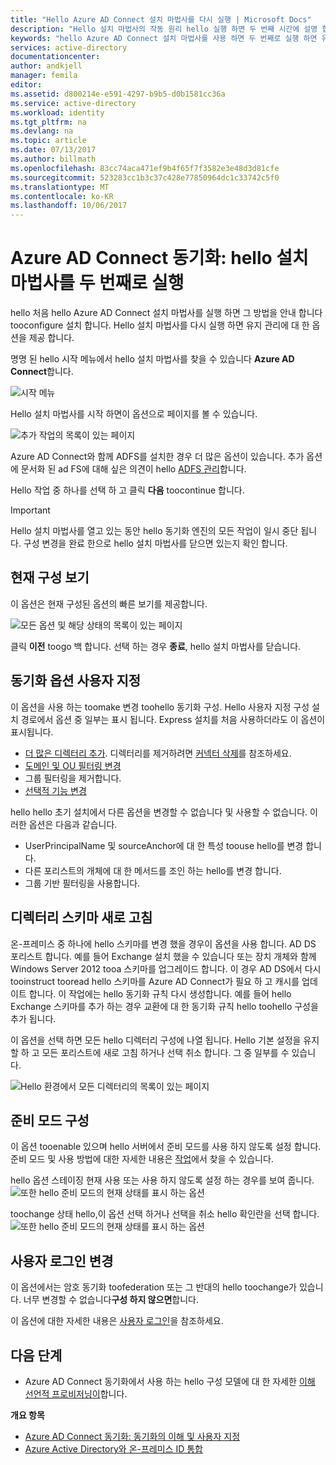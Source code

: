 ```yaml
---
title: "Hello Azure AD Connect 설치 마법사를 다시 실행 | Microsoft Docs"
description: "Hello 설치 마법사의 작동 원리 hello 실행 하면 두 번째 시간에 설명 합니다."
keywords: "hello Azure AD Connect 설치 마법사를 사용 하면 두 번째로 실행 하면 유지 관리 설정을 hello를 구성할 수"
services: active-directory
documentationcenter: 
author: andkjell
manager: femila
editor: 
ms.assetid: d800214e-e591-4297-b9b5-d0b1581cc36a
ms.service: active-directory
ms.workload: identity
ms.tgt_pltfrm: na
ms.devlang: na
ms.topic: article
ms.date: 07/13/2017
ms.author: billmath
ms.openlocfilehash: 83cc74aca471ef9b4f65f7f3582e3e48d3d81cfe
ms.sourcegitcommit: 523283cc1b3c37c428e77850964dc1c33742c5f0
ms.translationtype: MT
ms.contentlocale: ko-KR
ms.lasthandoff: 10/06/2017
---
```

# <a name="azure-ad-connect-sync-running-hello-installation-wizard-a-second-time"></a>Azure AD Connect 동기화: hello 설치 마법사를 두 번째로 실행
hello 처음 hello Azure AD Connect 설치 마법사를 실행 하면 그 방법을 안내 합니다 tooconfigure 설치 합니다. Hello 설치 마법사를 다시 실행 하면 유지 관리에 대 한 옵션을 제공 합니다.

명명 된 hello 시작 메뉴에서 hello 설치 마법사를 찾을 수 있습니다 **Azure AD Connect**합니다.

![시작 메뉴](./media/active-directory-aadconnectsync-installation-wizard/startmenu.png)

Hello 설치 마법사를 시작 하면이 옵션으로 페이지를 볼 수 있습니다.

![추가 작업의 목록이 있는 페이지](./media/active-directory-aadconnectsync-installation-wizard/additionaltasks.png)

Azure AD Connect와 함께 ADFS를 설치한 경우 더 많은 옵션이 있습니다. 추가 옵션에 문서화 된 ad FS에 대해 싶은 의견이 hello [ADFS 관리](active-directory-aadconnect-federation-management.md#manage-ad-fs)합니다.

Hello 작업 중 하나를 선택 하 고 클릭 **다음** toocontinue 합니다.

> [!IMPORTANT]
> Hello 설치 마법사를 열고 있는 동안 hello 동기화 엔진의 모든 작업이 일시 중단 됩니다. 구성 변경을 완료 한으로 hello 설치 마법사를 닫으면 있는지 확인 합니다.
>
>

## <a name="view-current-configuration"></a>현재 구성 보기
이 옵션은 현재 구성된 옵션의 빠른 보기를 제공합니다.

![모든 옵션 및 해당 상태의 목록이 있는 페이지](./media/active-directory-aadconnectsync-installation-wizard/viewconfig.png)

클릭 **이전** toogo 백 합니다. 선택 하는 경우 **종료**, hello 설치 마법사를 닫습니다.

## <a name="customize-synchronization-options"></a>동기화 옵션 사용자 지정
이 옵션을 사용 하는 toomake 변경 toohello 동기화 구성. Hello 사용자 지정 구성 설치 경로에서 옵션 중 일부는 표시 됩니다. Express 설치를 처음 사용하더라도 이 옵션이 표시됩니다.

* [더 많은 디렉터리 추가](active-directory-aadconnect-get-started-custom.md#connect-your-directories). 디렉터리를 제거하려면 [커넥터 삭제](active-directory-aadconnectsync-service-manager-ui-connectors.md#delete)를 참조하세요.
* [도메인 및 OU 필터링 변경](active-directory-aadconnect-get-started-custom.md#domain-and-ou-filtering)
* 그룹 필터링을 제거합니다.
* [선택적 기능 변경](active-directory-aadconnect-get-started-custom.md#optional-features)

hello hello 초기 설치에서 다른 옵션을 변경할 수 없습니다 및 사용할 수 없습니다. 이러한 옵션은 다음과 같습니다.

* UserPrincipalName 및 sourceAnchor에 대 한 특성 toouse hello를 변경 합니다.
* 다른 포리스트의 개체에 대 한 메서드를 조인 하는 hello를 변경 합니다.
* 그룹 기반 필터링을 사용합니다.

## <a name="refresh-directory-schema"></a>디렉터리 스키마 새로 고침
온-프레미스 중 하나에 hello 스키마를 변경 했을 경우이 옵션을 사용 합니다. AD DS 포리스트 합니다. 예를 들어 Exchange 설치 했을 수 있습니다 또는 장치 개체와 함께 Windows Server 2012 tooa 스키마를 업그레이드 합니다. 이 경우 AD DS에서 다시 tooinstruct tooread hello 스키마를 Azure AD Connect가 필요 하 고 캐시를 업데이트 합니다. 이 작업에는 hello 동기화 규칙 다시 생성합니다. 예를 들어 hello Exchange 스키마를 추가 하는 경우 교환에 대 한 동기화 규칙 hello toohello 구성을 추가 됩니다.

이 옵션을 선택 하면 모든 hello 디렉터리 구성에 나열 됩니다. Hello 기본 설정을 유지할 하 고 모든 포리스트에 새로 고침 하거나 선택 취소 합니다. 그 중 일부를 수 있습니다.

![Hello 환경에서 모든 디렉터리의 목록이 있는 페이지](./media/active-directory-aadconnectsync-installation-wizard/refreshschema.png)

## <a name="configure-staging-mode"></a>준비 모드 구성
이 옵션 tooenable 있으며 hello 서버에서 준비 모드를 사용 하지 않도록 설정 합니다. 준비 모드 및 사용 방법에 대한 자세한 내용은 [작업](active-directory-aadconnectsync-operations.md#staging-mode)에서 찾을 수 있습니다.

hello 옵션 스테이징 현재 사용 또는 사용 하지 않도록 설정 하는 경우를 보여 줍니다.  
![또한 hello 준비 모드의 현재 상태를 표시 하는 옵션](./media/active-directory-aadconnectsync-installation-wizard/stagingmodecurrentstate.png)

toochange 상태 hello,이 옵션 선택 하거나 선택을 취소 hello 확인란을 선택 합니다.  
![또한 hello 준비 모드의 현재 상태를 표시 하는 옵션](./media/active-directory-aadconnectsync-installation-wizard/stagingmodeenable.png)

## <a name="change-user-sign-in"></a>사용자 로그인 변경
이 옵션에서는 암호 동기화 toofederation 또는 그 반대의 hello toochange가 있습니다. 너무 변경할 수 없습니다**구성 하지 않으면**합니다.

이 옵션에 대한 자세한 내용은 [사용자 로그인](active-directory-aadconnect-user-signin.md#changing-the-user-sign-in-method)을 참조하세요.

## <a name="next-steps"></a>다음 단계
* Azure AD Connect 동기화에서 사용 하는 hello 구성 모델에 대 한 자세한 [이해 선언적 프로비저닝이](active-directory-aadconnectsync-understanding-declarative-provisioning.md)합니다.

**개요 항목**

* [Azure AD Connect 동기화: 동기화의 이해 및 사용자 지정](active-directory-aadconnectsync-whatis.md)
* [Azure Active Directory와 온-프레미스 ID 통합](active-directory-aadconnect.md)
